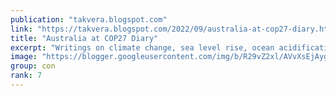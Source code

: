 ```yaml
---
publication: "takvera.blogspot.com"
link: "https://takvera.blogspot.com/2022/09/australia-at-cop27-diary.html"
title: "Australia at COP27 Diary"
excerpt: "Writings on climate change, sea level rise, ocean acidification, biodiversity loss, climate adaptation & protests from a Melbourne Citizen Journalist."
image: "https://blogger.googleusercontent.com/img/b/R29vZ2xl/AVvXsEjAygcLbUDglJtUREWLk-xU7Xf-lmwJseD4CB6SZ__ZyRITTI2T6FiYecHkkpiFuvtBLu9Rr1jUMUqe8PyH1IcppkC72gS71PYT_43OpmFhNBz5QZzirs39XEcYpqvQR87LcHAYCZrnopgNEz-hLW7WCQk4NJql3MM1qqfz8E_cWPWz-cEpngg3nokE/w1200-h630-p-k-no-nu/2022-11-11-CAT-gas-expansion.png"
group: con
rank: 7
---
```

